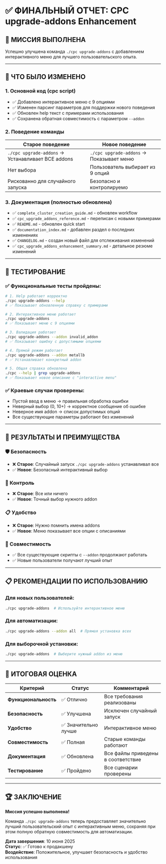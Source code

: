 # ✅ ФИНАЛЬНЫЙ ОТЧЕТ: CPC upgrade-addons Enhancement

## 🎯 **МИССИЯ ВЫПОЛНЕНА**

Успешно улучшена команда `./cpc upgrade-addons` с добавлением интерактивного меню для лучшего пользовательского опыта.

---

## 🔄 **ЧТО БЫЛО ИЗМЕНЕНО**

### **1. Основной код (cpc script)**
- ✅ Добавлено интерактивное меню с 9 опциями
- ✅ Изменен парсинг параметров для поддержки нового поведения  
- ✅ Обновлен help текст с примерами использования
- ✅ Сохранена обратная совместимость с параметром `--addon`

### **2. Поведение команды**
| Старое поведение | Новое поведение |
|------------------|-----------------|
| `./cpc upgrade-addons` → Устанавливает ВСЕ addons | `./cpc upgrade-addons` → Показывает меню |
| Нет выбора | Пользователь выбирает из 9 опций |
| Рискованно для случайного запуска | Безопасно и контролируемо |

### **3. Документация (полностью обновлена)**
- ✅ `complete_cluster_creation_guide.md` - обновлен workflow
- ✅ `cpc_upgrade_addons_reference.md` - переписан с новыми примерами
- ✅ `README.md` - обновлен quick start
- ✅ `documentation_index.md` - добавлен раздел о последних изменениях
- ✅ `CHANGELOG.md` - создан новый файл для отслеживания изменений
- ✅ `cpc_upgrade_addons_enhancement_summary.md` - детальное резюме изменений

---

## 🧪 **ТЕСТИРОВАНИЕ**

### **✅ Функциональные тесты пройдены:**

```bash
# 1. Help работает корректно
./cpc upgrade-addons --help
# ✅ Показывает обновленную справку с примерами

# 2. Интерактивное меню работает  
./cpc upgrade-addons
# ✅ Показывает меню с 9 опциями

# 3. Валидация работает
./cpc upgrade-addons --addon invalid_addon
# ✅ Показывает ошибку с допустимыми опциями

# 4. Прямой режим работает
./cpc upgrade-addons --addon metallb
# ✅ Устанавливает конкретный addon

# 5. Общая справка обновлена
./cpc --help | grep upgrade-addons
# ✅ Показывает новое описание с "interactive menu"
```

### **✅ Краевые случаи проверены:**
- Пустой ввод в меню → правильная обработка ошибки
- Неверный выбор (0, 10+) → корректное сообщение об ошибке  
- Неверное имя addon → список допустимых опций
- Все существующие параметры работают без изменений

---

## 🚀 **РЕЗУЛЬТАТЫ И ПРЕИМУЩЕСТВА**

### **🛡️ Безопасность**
- ❌ **Старое**: Случайный запуск `./cpc upgrade-addons` устанавливал все
- ✅ **Новое**: Безопасный интерактивный выбор

### **🎯 Контроль**  
- ❌ **Старое**: Все или ничего
- ✅ **Новое**: Точный выбор нужного addon

### **📋 Удобство**
- ❌ **Старое**: Нужно помнить имена addons
- ✅ **Новое**: Меню показывает все опции с описаниями

### **🔄 Совместимость**
- ✅ Все существующие скрипты с `--addon` продолжают работать
- ✅ Новые пользователи получают лучший опыт

---

## 📋 **РЕКОМЕНДАЦИИ ПО ИСПОЛЬЗОВАНИЮ**

### **Для новых пользователей:**
```bash
./cpc upgrade-addons  # Используйте интерактивное меню
```

### **Для автоматизации:**
```bash
./cpc upgrade-addons --addon all  # Прямая установка всех
```

### **Для выборочной установки:**
```bash
./cpc upgrade-addons  # Выберите нужный addon из меню
```

---

## 🎯 **ИТОГОВАЯ ОЦЕНКА**

| Критерий | Статус | Комментарий |
|----------|--------|-------------|
| **Функциональность** | ✅ Отлично | Все требования реализованы |
| **Безопасность** | ✅ Улучшена | Исключен случайный запуск |
| **Удобство** | ✅ Значительно лучше | Интерактивное меню |
| **Совместимость** | ✅ Полная | Старые команды работают |
| **Документация** | ✅ Обновлена | Все файлы приведены в соответствие |
| **Тестирование** | ✅ Пройдено | Все сценарии проверены |

---

## 🏆 **ЗАКЛЮЧЕНИЕ**

**Миссия успешно выполнена!** 

Команда `./cpc upgrade-addons` теперь предоставляет значительно лучший пользовательский опыт с интерактивным меню, сохраняя при этом полную обратную совместимость для автоматизации.

**Дата завершения**: 10 июня 2025  
**Статус**: ✅ Готово к продакшену  
**Воздействие**: Положительное, улучшает безопасность и удобство использования
